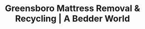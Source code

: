 ---
layout: location.njk
title: "Greensboro Mattress Removal & Recycling | A Bedder World"
description: "Professional mattress removal in Greensboro, NC. Next-day pickup for UNCG families, Triad professionals & historic Elm Street residents. Gate City specialists starting $125."
permalink: "/mattress-removal/north-carolina/greensboro/"
city: "Greensboro"
state: "North Carolina"
stateAbbr: "NC"
stateSlug: "north-carolina"
tier: 2
coordinates: 
  lat: 36.0726
  lng: -79.7920
pricing:
  startingPrice: 125
  single: 125
  queen: 155
  king: 180
  boxSpring: 30
zipCodes: ["27401", "27403", "27404", "27405", "27406", "27407", "27408", "27409", "27410", "27455", "27455"]
neighborhoods: [
  {
    "name": "Downtown Greensboro",
    "zipCodes": ["27401"]
  },
  {
    "name": "UNCG Campus Area",
    "zipCodes": ["27412"]
  },
  {
    "name": "Fisher Park",
    "zipCodes": ["27401"]
  },
  {
    "name": "Irving Park",
    "zipCodes": ["27403"]
  },
  {
    "name": "Sunset Hills",
    "zipCodes": ["27408"]
  },
  {
    "name": "Lindley Park",
    "zipCodes": ["27403"]
  },
  {
    "name": "Westerwood",
    "zipCodes": ["27410"]
  },
  {
    "name": "Hamilton Lakes",
    "zipCodes": ["27455"]
  },
  {
    "name": "Forest Oaks",
    "zipCodes": ["27406"]
  },
  {
    "name": "Starmount",
    "zipCodes": ["27408"]
  },
  {
    "name": "Aycock Historic District",
    "zipCodes": ["27401"]
  },
  {
    "name": "College Hill",
    "zipCodes": ["27401"]
  },
  {
    "name": "Glenwood",
    "zipCodes": ["27403"]
  },
  {
    "name": "Guilford Hills",
    "zipCodes": ["27455"]
  },
  {
    "name": "Elm Street Corridor",
    "zipCodes": ["27401"]
  },
  {
    "name": "Bessemer",
    "zipCodes": ["27405"]
  },
  {
    "name": "Cone Mills Area",
    "zipCodes": ["27405"]
  },
  {
    "name": "Adams Farm",
    "zipCodes": ["27455"]
  }
]
nearbyCities:
  - name: "High Point"
    slug: "high-point"
    distance: 16
    isSuburb: true
  - name: "Burlington"
    slug: "burlington"
    distance: 25
    isSuburb: true
  - name: "Winston-Salem"
    slug: "winston-salem"
    distance: 26
    isSuburb: false
  - name: "Durham"
    slug: "durham"
    distance: 55
    isSuburb: false
reviews:
  count: 9
  featured:
    - author: "Jessica R."
      rating: 5
      text: "Total lifesavers during UNCG chaos! Between parents weekend AND graduation happening simultaneously, I thought we were doomed. Somehow they managed perfect timing anyway."
      neighborhood: "UNCG Campus Area"
    - author: "Robert H."
      rating: 5
      text: "Our 1920s Fisher Park home has the most impossibly narrow staircase you've ever seen, but these professionals came prepared with the right equipment and expertise."
      neighborhood: "Fisher Park"
    - author: "Amanda T."
      rating: 5
      text: "Three teenagers, three new beds, one overwhelmed mom. What could have been a nightmare became surprisingly manageable thanks to their understanding of crazy family schedules during back to school season!"
      neighborhood: "Irving Park"
    - author: "Mike D."
      rating: 5
      text: "Efficient."
      neighborhood: "Sunset Hills"
    - author: "Dr. Sarah M."
      rating: 5
      text: "Relocating our medical practice meant dealing with multiple exam room mattresses while maintaining patient care schedules. Their healthcare facility experience really showed they understood exactly what we needed without any disruption to operations."
      neighborhood: "Downtown Greensboro"
    - author: "Tommy K."
      rating: 5
      text: "Third floor walkup in an old Lindley Park building? No problem for these guys! They navigated tight corners and steep stairs like it was nothing."
      neighborhood: "Lindley Park"
    - author: "Lisa W."
      rating: 5
      text: "Renovation meant lots of old furniture had to go, and they handled our Westerwood pickup professionally during a stressful time."
      neighborhood: "Westerwood"
    - author: "Carlos M."
      rating: 5
      text: "You know how picky apartment management can be about outside contractors. Not an issue here. They showed up with all the right paperwork, followed every protocol, made my move out completely stress free."
      neighborhood: "Hamilton Lakes"
    - author: "Jennifer P."
      rating: 5
      text: "Living in a 1910 Queen Anne Victorian in Aycock means every service call is complicated by preservation requirements, but these specialists brought proper floor protection and handled our architectural details with the care they deserved."
      neighborhood: "Aycock Historic District"
pageContent:
  heroDescription: "Professional mattress removal serving the Gate City and Triad region. Expert pickup from UNCG campus housing, historic Elm Street neighborhoods, and Triad business facilities with next-day service  Complete Greensboro compliance and eco-friendly recycling included. Part of our nationwide 1M+ mattresses recycled achievement."

  aboutService: "Our professional mattress removal service brings specialized expertise to Greensboro's unique identity as the Gate City, home to UNC Greensboro and the vibrant heart of North Carolina's Triad region. Having responsibly recycled over 1 million mattresses nationwide, we understand the demanding schedules of university students and faculty, the logistics complexities of historic neighborhoods like Fisher Park and Aycock Historic District, and the professional obligations of Triad region healthcare, education, and business communities. Our comprehensive mattress disposal service coordinates seamlessly around UNCG's academic calendar, downtown business district schedules, and the dynamic rhythm of a city that successfully balances preserved textile industry heritage with modern university and healthcare sectors. We provide complete mattress pickup services from Greensboro's diverse housing landscape, from historic early 1900s homes in established neighborhoods like Irving Park and College Hill to modern developments like Hamilton Lakes and Adams Farm, university student housing around UNCG campus, and downtown loft conversions in the revitalized Elm Street corridor. Our licensed removal team uses specialized equipment designed for Greensboro's varied architectural needs, bringing protective coverings for original hardwood floors in historic districts, understanding the access challenges of converted textile buildings, and coordinating with university housing protocols during peak academic transition periods. Beyond standard removal, we handle complete sleep system disassembly, box spring separation, and Guilford County disposal coordination while accommodating academic schedules, healthcare facility requirements, and the unique demands of a community where historic preservation meets modern university and medical industry growth. Every Greensboro service includes proper documentation for university housing, historic district properties, and Triad region commercial facilities."

  serviceAreasIntro: "Expert mattress pickup throughout Greensboro's established neighborhoods, from UNCG campus area to historic preservation districts:"

  regulationsCompliance: "Greensboro's waste management system operates through coordinated municipal and Guilford County channels, with specific considerations for UNCG's academic transitions and Triad healthcare facility protocols. Our service integrates seamlessly with city collection schedules while maintaining full licensing compliance for waste transport throughout the Gate City region. We provide specialized documentation for historic preservation districts like Fisher Park and Aycock, ensuring proper handling protocols for both university housing and medical facility requirements during peak academic and professional transition periods."

  environmentalImpact: "Through strategic partnerships with Piedmont Triad recycling facilities, our Greensboro service transforms discarded mattresses into valuable regional resources while supporting the Gate City's environmental stewardship legacy. Each mattress diverts 40 pounds of recoverable materials from Guilford County landfills, with steel springs becoming infrastructure components for Triad construction projects and foam elements converted to insulation for both modern developments and historic textile mill renovations throughout the region. Our closed-loop processing system keeps Greensboro mattresses within the Piedmont Triad ecosystem, reducing transport emissions while creating jobs in the regional recycling sector. This approach directly supports UNCG's sustainability initiatives and the broader Triad commitment to responsible growth. Over the past 24 months, we've prevented 2,890 Greensboro mattresses from entering waste streams, representing 115,600 pounds of materials redirected into productive regional use. By keeping processing local, we strengthen the Triad's circular economy while honoring the Gate City's industrial heritage through sustainable material recovery practices that bridge historic textile traditions with modern environmental innovation."

  howItWorksScheduling: "Next-day pickup available with flexible scheduling for UNCG faculty, Triad healthcare professionals, and students. Evening and weekend appointments accommodate academic schedules, medical facility requirements, and university calendar transitions throughout the greater Triad metropolitan area."

  howItWorksService: "Professional removal team specializes in both historic Gate City architecture and modern university facilities. We coordinate around UNCG protocols, handle building management requirements for both historic districts and contemporary developments, and navigate Greensboro's unique blend of academic excellence and preserved textile heritage throughout Guilford County."

  howItWorksDisposal: "Licensed transport to certified Triad area recycling facilities where materials support regional construction and historic textile building preservation projects. Steel becomes infrastructure materials while foam and fabric become insulation for both Triad region development and Greensboro's textile heritage restoration initiatives."

  sidebarStats:
    mattressesRemoved: "2,890"
localRegulations: "Greensboro coordinates bulk pickup through city services with specific protocols that accommodate UNCG academic calendar pressures and Triad healthcare facility requirements. The city manages disposal documentation through municipal channels and coordinates with Guilford County solid waste systems. Our licensed mattress removal service provides convenient alternatives while maintaining complete municipal compliance and meeting the specialized requirements of university and healthcare facility properties."
faqs:
    - question: "How quickly can you remove my mattress in Greensboro?"
      answer: "We offer next-day pickup throughout Greensboro with scheduling designed for UNCG faculty, students, and Triad healthcare professionals. Evening appointments available after classes and clinical hours, weekend slots for busy academic schedules, and coordinated timing around UNCG move-in/move-out periods."
      
    - question: "Do you work with UNCG campus housing and facilities?"
      answer: "Absolutely. We understand UNCG protocols and coordinate our service timing around academic calendar demands, student housing transitions, and faculty residence requirements. Our team is familiar with university housing access procedures and building management coordination throughout the campus area."
      
    - question: "Can you handle Triad region healthcare and business facilities?"
      answer: "Yes, our team specializes in Triad healthcare facility requirements including hospital protocols, medical office coordination, and clinical schedule accommodations. We understand the logistics needs of healthcare systems, educational institutions, and business facilities throughout the greater Greensboro metropolitan area."
      
    - question: "What's included in your Greensboro mattress removal service?"
      answer: "Complete service includes pickup from any location in your home or facility, specialized equipment for both historic district architecture and modern buildings, protective covers for hardwood floors, coordination around UNCG schedules, and transport to certified Triad area recycling facilities. We handle all municipal coordination and university documentation requirements."
      
    - question: "Do you specialize in historic neighborhood preservation districts?"
      answer: "Definitely. Our team understands Greensboro's historic districts including Fisher Park, Irving Park, Aycock Historic District, and College Hill neighborhoods. We bring appropriate equipment for early 1900s architecture while respecting historic preservation requirements and protecting original hardwood floors and architectural details."
      
    - question: "Do you serve all Greensboro ZIP codes and neighborhoods?"
      answer: "Yes, we serve all Greensboro areas including ZIP codes 27401-27410 and 27455. From UNCG Campus Area to Downtown Greensboro, Fisher Park to Hamilton Lakes, Aycock Historic District to Adams Farm complete coverage with no additional fees for any neighborhood or facility requirements."
      
    - question: "How do you coordinate with academic and healthcare schedules?"
      answer: "We understand that Greensboro residents work in education, healthcare, and university settings with unique timing demands. Our flexible scheduling accommodates teaching schedules, clinical rotations, semester transitions, medical facility requirements, and the academic calendar pressures common in the Gate City and Triad community."
      
    - question: "What happens to mattresses after pickup in Greensboro?"
      answer: "Mattresses go to licensed Triad area recycling facilities where steel springs, foam, and fabric are separated for reuse in regional construction and historic textile building preservation projects. This creates a local circular economy supporting both Greensboro's university community sustainability goals and textile heritage preservation while keeping materials out of landfills."
---